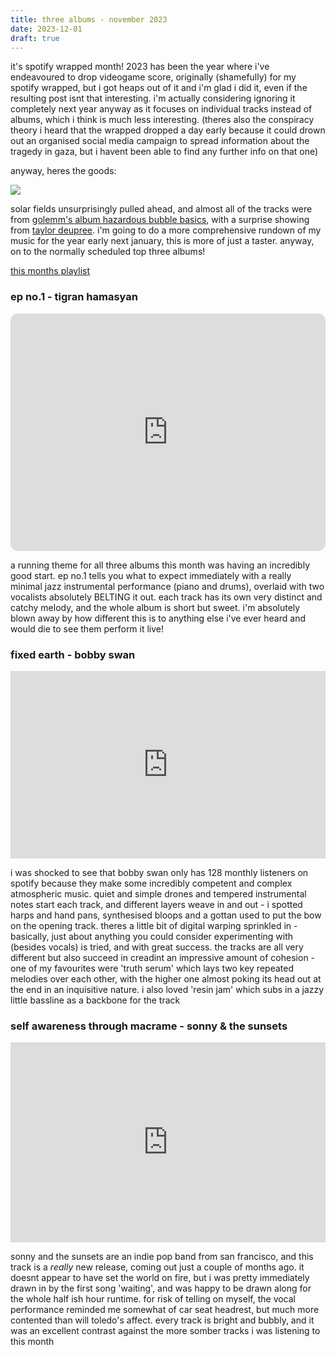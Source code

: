 ```yaml
--- 
title: three albums - november 2023
date: 2023-12-01
draft: true
---
```


it's spotify wrapped month! 2023 has been the year where i've endeavoured to drop videogame score, originally (shamefully) for my spotify wrapped, but i got heaps out of it and i'm glad i did it, even if the resulting post isnt that interesting. i'm actually considering ignoring it completely next year anyway as it focuses on individual tracks instead of albums, which i think is much less interesting. (theres also the conspiracy theory i heard that the wrapped dropped a day early because it could drown out an organised social media campaign to spread information about the tragedy in gaza, but i havent been able to find any further info on that one)

anyway, heres the goods:

![](/_assets/img/three_albums_november_2023/wrapped.jpg)

solar fields unsurprisingly pulled ahead, and almost all of the tracks were from [golemm's album hazardous bubble basics](https://golemm.bandcamp.com/album/hazardous-bubble-basics), with a surprise showing from [taylor deupree](https://taylordeupree.bandcamp.com/album/small-winters). i'm going to do a more comprehensive rundown of my music for the year early next january, this is more of just a taster. anyway, on to the normally scheduled top three albums!

[this months playlist](https://open.spotify.com/playlist/1qyokrNSj41CBfWH6tDttq)

### ep no.1 - tigran hamasyan
<iframe style="border-radius:12px" src="https://open.spotify.com/embed/album/06pcMBnCHYR8u9aXFMLBVe?utm_source=generator" width="100%" height="380px" frameBorder="0" allowfullscreen="" allow="autoplay; clipboard-write; encrypted-media; fullscreen; picture-in-picture" loading="lazy"></iframe>

a running theme for all three albums this month was having an incredibly good start. ep no.1 tells you what to expect immediately with a really minimal jazz instrumental performance (piano and drums), overlaid with two vocalists absolutely BELTING it out. each track has its own very distinct and catchy melody, and the whole album is short but sweet. i'm absolutely blown away by how different this is to anything else i've ever heard and would die to see them perform it live!

### fixed earth - bobby swan
<iframe width="100%" height="300" scrolling="no" frameborder="no" allow="autoplay" src="https://w.soundcloud.com/player/?url=https%3A//api.soundcloud.com/playlists/1249330957&color=%23ff5500&auto_play=false&hide_related=false&show_comments=true&show_user=true&show_reposts=false&show_teaser=true&visual=true"></iframe><div style="font-size: 10px; color: #cccccc;line-break: anywhere;word-break: normal;overflow: hidden;white-space: nowrap;text-overflow: ellipsis; font-family: Interstate,Lucida Grande,Lucida Sans Unicode,Lucida Sans,Garuda,Verdana,Tahoma,sans-serif;font-weight: 100;"></div>

i was shocked to see that bobby swan only has 128 monthly listeners on spotify because they make some incredibly competent and complex atmospheric music. quiet and simple drones and tempered instrumental notes start each track, and different layers weave in and out - i spotted harps and hand pans, synthesised bloops and a gottan used to put the bow on the opening track. theres a little bit of digital warping sprinkled in - basically, just about anything you could consider experimenting with (besides vocals) is tried, and with great success. the tracks are all very different but also succeed in creadint an impressive amount of cohesion - one of my favourites were 'truth serum' which lays two key repeated melodies over each other, with the higher one almost poking its head out at the end in an inquisitive nature. i also loved 'resin jam' which subs in a jazzy little bassline as a backbone for the track

### self awareness through macrame - sonny & the sunsets
<iframe style="border: 0; width: 100%; height: 320px;" src="https://bandcamp.com/EmbeddedPlayer/album=25252426/size=large/bgcol=ffffff/linkcol=0687f5/artwork=small/transparent=true/" seamless><a href="https://sonnyandthesunsets.bandcamp.com/album/self-awareness-through-macrame">Self Awareness Through Macrame by SONNY &amp; THE SUNSETS</a></iframe>

sonny and the sunsets are an indie pop band from san francisco, and this track is a _really_ new release, coming out just a couple of months ago. it doesnt appear to have set the world on fire, but i was pretty immediately drawn in by the first song 'waiting', and was happy to be drawn along for the whole half ish hour runtime. for risk of telling on myself, the vocal performance reminded me somewhat of car seat headrest, but much more contented than will toledo's affect. every track is bright and bubbly, and it was an excellent contrast against the more somber tracks i was listening to this month